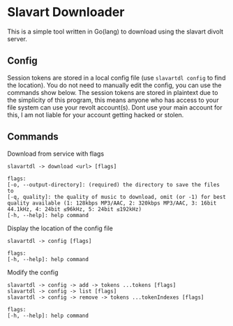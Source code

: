 # Slavart Downloader
This is a simple tool written in Go(lang) to download using the slavart divolt server. 

## Config
Session tokens are stored in a local config file (use `slavartdl config` to find the location). You do not need to manually edit the config, you can use the commands show below. The session tokens are stored in plaintext due to the simplicity of this program, this means anyone who has access to your file system can use your revolt account(s). Dont use your main account for this, I am not liable for your account getting hacked or stolen.

## Commands
Download from service with flags
```
slavartdl -> download <url> [flags]

flags:
[-o, --output-directory]: (required) the directory to save the files to
[-q, quality]: the quality of music to download, omit (or -1) for best quality available (1: 128kbps MP3/AAC, 2: 320kbps MP3/AAC, 3: 16bit 44.1kHz, 4: 24bit ≤96kHz, 5: 24bit ≤192kHz)
[-h, --help]: help command
```

Display the location of the config file
```
slavartdl -> config [flags]

flags:
[-h, --help]: help command
```

Modify the config
```
slavartdl -> config -> add -> tokens ...tokens [flags]
slavartdl -> config -> list [flags]
slavartdl -> config -> remove -> tokens ...tokenIndexes [flags]

flags:
[-h, --help]: help command
```